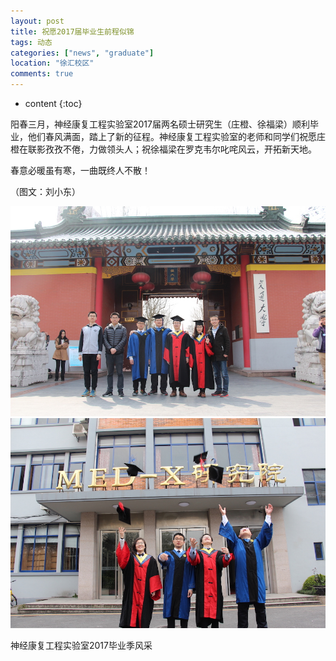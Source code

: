 ```yaml
---
layout: post
title: 祝愿2017届毕业生前程似锦
tags: 动态
categories: ["news", "graduate"]
location: "徐汇校区"
comments: true
---
```

* content
{:toc}

阳春三月，神经康复工程实验室2017届两名硕士研究生（庄橙、徐福梁）顺利毕业，他们春风满面，踏上了新的征程。神经康复工程实验室的老师和同学们祝愿庄橙在联影孜孜不倦，力做领头人；祝徐福梁在罗克韦尔叱咤风云，开拓新天地。

春意必暖虽有寒，一曲既终人不散！

（图文：刘小东）


![](/images/graduation_2017_gate.jpg)
![](/images/graduation_2017_medx.jpg)

神经康复工程实验室2017毕业季风采
